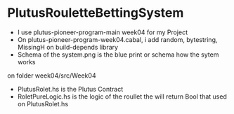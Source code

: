 # PlutusRouletteBettingSystem

- I use plutus-pioneer-program-main week04 for my Project
- On plutus-pioneer-program-week04.cabal, i add random, bytestring, MissingH  on build-depends library
- Schema of the system.png is the blue print or schema how the sytem works

on folder week04/src/Week04
- PlutusRolet.hs is the Plutus Contract
- RoletPureLogic.hs is the logic of the roullet the will return Bool that used on PlutusRolet.hs
